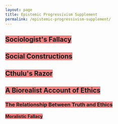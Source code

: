 ```yaml
---
layout: page
title: Epistemic Progressivism Supplement
permalink: /epistemic-progressivism-supplement/
---
```


## <span style="background-color:lightcoral">Sociologist's Fallacy</span>

## <span style="background-color:lightcoral">Social Constructions</span>

## <span style="background-color:lightcoral">Cthulu's Razor</span>

## <span style="background-color:lightcoral">A Biorealist Account of Ethics</span>

### <span style="background-color:lightcoral">The Relationship Between Truth and Ethics</span>

#### <span style="background-color:lightcoral">Moralistic Fallacy</span>

